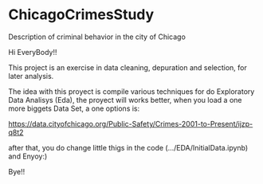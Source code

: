 # ChicagoCrimesStudy
Description of criminal behavior in the city of Chicago

Hi EveryBody!!

This project is an exercise in data cleaning, depuration and selection, for later analysis.

The idea with this proyect is compile various techniques for do Exploratory Data Analisys (Eda), 
the proyect will works better, when you load a one more biggets Data Set, a one options is:

https://data.cityofchicago.org/Public-Safety/Crimes-2001-to-Present/ijzp-q8t2

after that, you do change little thigs in the code (.../EDA/InitialData.ipynb) and Enyoy:)

Bye!!

